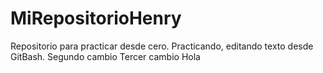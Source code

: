 # MiRepositorioHenry
Repositorio para practicar desde cero.
Practicando, editando texto desde GitBash.
Segundo cambio
Tercer cambio
Hola

